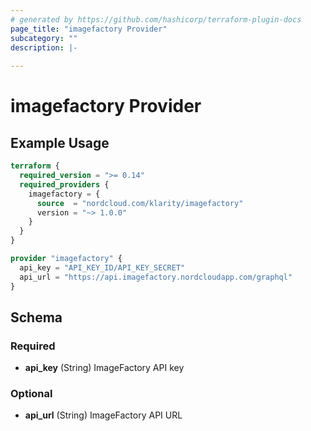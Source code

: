 ```yaml
---
# generated by https://github.com/hashicorp/terraform-plugin-docs
page_title: "imagefactory Provider"
subcategory: ""
description: |-
  
---
```


# imagefactory Provider



## Example Usage

```terraform
terraform {
  required_version = ">= 0.14"
  required_providers {
    imagefactory = {
      source  = "nordcloud.com/klarity/imagefactory"
      version = "~> 1.0.0"
    }
  }
}

provider "imagefactory" {
  api_key = "API_KEY_ID/API_KEY_SECRET"
  api_url = "https://api.imagefactory.nordcloudapp.com/graphql"
}
```

<!-- schema generated by tfplugindocs -->
## Schema

### Required

- **api_key** (String) ImageFactory API key

### Optional

- **api_url** (String) ImageFactory API URL
